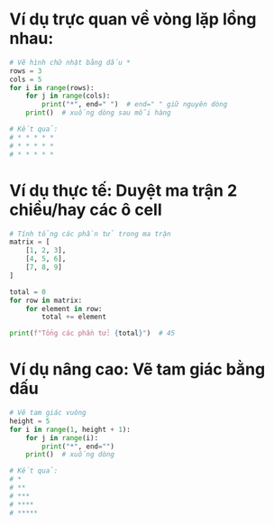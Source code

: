 # Ví dụ trực quan về vòng lặp lồng nhau:

```python
# Vẽ hình chữ nhật bằng dấu *
rows = 3
cols = 5
for i in range(rows):
    for j in range(cols):
        print("*", end=" ")  # end=" " giữ nguyên dòng
    print()  # xuống dòng sau mỗi hàng

# Kết quả:
# * * * * *
# * * * * *
# * * * * *
```

# Ví dụ thực tế: Duyệt ma trận 2 chiều/hay các ô cell

```python
# Tính tổng các phần tử trong ma trận
matrix = [
    [1, 2, 3],
    [4, 5, 6],
    [7, 8, 9]
]

total = 0
for row in matrix:
    for element in row:
        total += element

print(f"Tổng các phần tử: {total}")  # 45
```

# Ví dụ nâng cao: Vẽ tam giác bằng dấu

```python
# Vẽ tam giác vuông
height = 5
for i in range(1, height + 1):
    for j in range(i):
        print("*", end="")
    print()  # xuống dòng

# Kết quả:
# *
# **
# ***
# ****
# *****
```